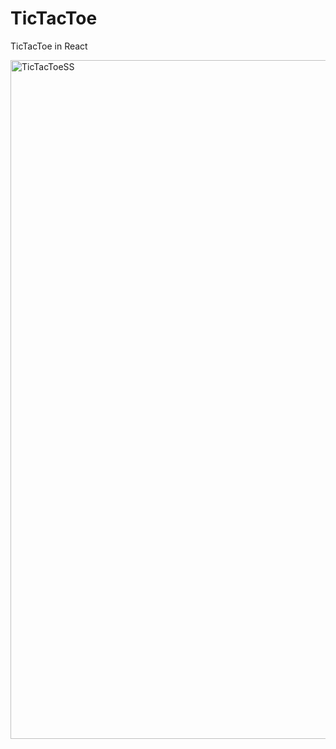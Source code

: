 # TicTacToe

TicTacToe in React

<img width="1086" alt="TicTacToeSS" src="https://github.com/hsujasonf/TicTacToe/assets/158533412/873dac3f-05b4-4757-851d-9cfcb0c6aca8">
